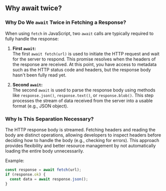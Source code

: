 ## Why await twice?

### Why Do We `await` Twice in Fetching a Response?

When using `fetch` in JavaScript, two `await` calls are typically required to fully handle the response:

1. **First `await`:**  
   The first `await fetch(url)` is used to initiate the HTTP request and wait for the server to respond. This promise resolves when the headers of the response are received. At this point, you have access to metadata such as the HTTP status code and headers, but the response body hasn't been fully read yet.

2. **Second `await`:**  
   The second `await` is used to parse the response body using methods like `response.json()`, `response.text()`, or `response.blob()`. This step processes the stream of data received from the server into a usable format (e.g., JSON object).

### Why Is This Separation Necessary?  
The HTTP response body is streamed. Fetching headers and reading the body are distinct operations, allowing developers to inspect headers before deciding how to handle the body (e.g., checking for errors). This approach provides flexibility and better resource management by not automatically loading the entire body unnecessarily. 

Example:
```javascript
const response = await fetch(url);
if (response.ok) {
  const data = await response.json();
}
```